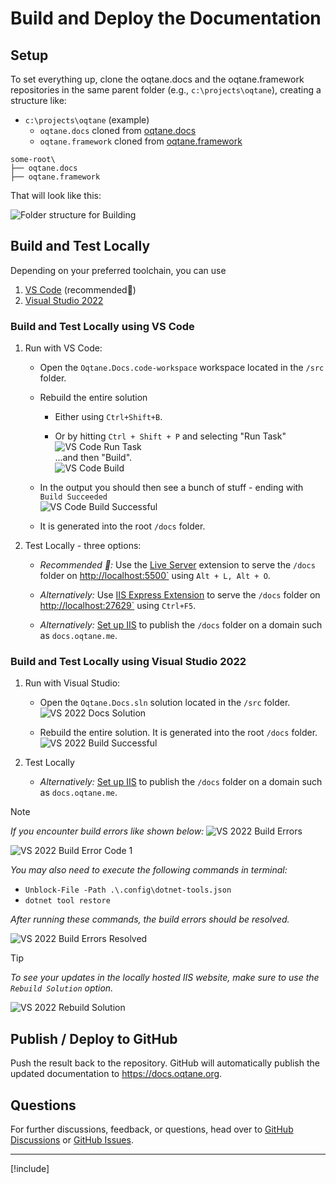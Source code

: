 
# Build and Deploy the Documentation

## Setup

To set everything up, clone the oqtane.docs and the oqtane.framework repositories
in the same parent folder (e.g., `c:\projects\oqtane`), creating a structure like:

* `c:\projects\oqtane` (example)
  * `oqtane.docs` cloned from [oqtane.docs](https://github.com/oqtane/oqtane.docs)
  * `oqtane.framework` cloned from [oqtane.framework](https://github.com/oqtane/oqtane.framework)

```text
some-root\
├── oqtane.docs
├── oqtane.framework
```

That will look like this:

![Folder structure for Building](./assets/folder-structure-for-building.jpg)

## Build and Test Locally

Depending on your preferred toolchain, you can use

1. [VS Code](#build-and-test-locally-using-vs-code)  (recommended🌟)
2. [Visual Studio 2022](#build-and-test-locally-using-visual-studio-2022)

### Build and Test Locally using VS Code

1. Run with VS Code:

    * Open the `Oqtane.Docs.code-workspace` workspace located in the `/src` folder.

    * Rebuild the entire solution
        * Either using `Ctrl+Shift+B`.

        * Or by hitting `Ctrl + Shift + P` and selecting "Run Task"  
          ![VS Code Run Task](./assets/vs-code-run-task.jpg)  
          ...and then "Build".  
          ![VS Code Build](./assets/vs-code-build.jpg)

    * In the output you should then see a bunch of stuff - ending with `Build Succeeded`  
      ![VS Code Build Successful](./assets/vs-code-build-succeeded.jpg)

    * It is generated into the root `/docs` folder.

2. Test Locally - three options:

    * _Recommended 🌟:_ Use the [Live Server](https://marketplace.visualstudio.com/items?itemName=ritwickdey.LiveServer)
      extension to serve the `/docs` folder on <http://localhost:5500`> using `Alt + L, Alt + O`.

    * _Alternatively:_ Use [IIS Express Extension](https://marketplace.visualstudio.com/items?itemName=warren-buckley.iis-express)
      to serve the `/docs` folder on <http://localhost:27629`> using `Ctrl+F5`.

    * _Alternatively:_ [Set up IIS](./run-in-iis.md) to publish the `/docs` folder on a domain
      such as `docs.oqtane.me`.



### Build and Test Locally using Visual Studio 2022

1. Run with Visual Studio:

   * Open the `Oqtane.Docs.sln` solution located in the `/src` folder.
   ![VS 2022 Docs Solution](./assets/vs-2022-docs-solution.png)

   * Rebuild the entire solution. It is generated into the root `/docs` folder.
   ![VS 2022 Build Successful](./assets/vs-2022-build-successful.png)

2. Test Locally

   * _Alternatively:_ [Set up IIS](./run-in-iis.md) to publish the `/docs` folder on a domain
      such as `docs.oqtane.me`.

> [!NOTE] 
> _If you encounter build errors like shown below:_
> ![VS 2022 Build Errors](./assets/vs-2022-build-errors.png)
>
> ![VS 2022 Build Error Code 1](./assets/vs-2022-build-error-code-1.png)
>
> _You may also need to execute the following commands in terminal:_
> * `Unblock-File -Path .\.config\dotnet-tools.json`
> * `dotnet tool restore`
>
> _After running these commands, the build errors should be resolved._
>
> ![VS 2022 Build Errors Resolved](./assets/vs-2022-build-errors-resolved.png)

> [!TIP]
> _To see your updates in the locally hosted IIS website, make sure to use the `Rebuild Solution` option._
>
> ![VS 2022 Rebuild Solution](./assets/vs-2022-rebuild-solution.png)

## Publish / Deploy to GitHub

Push the result back to the repository.
GitHub will automatically publish the updated documentation to <https://docs.oqtane.org>.

## Questions

For further discussions, feedback, or questions, head over
to [GitHub Discussions](https://github.com/oqtane/oqtane.docs/discussions)
or [GitHub Issues](https://github.com/oqtane/oqtane.docs/issues).

---

[!include[](~/shared/authors/iJungleboy/_attribution.md)]
